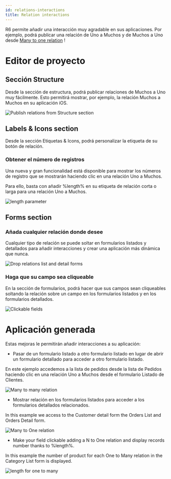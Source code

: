 ```yaml
---
id: relations-interactions
title: Relation interactions
---
```


R6 permite añadir una interacción muy agradable en sus aplicaciones. Por ejemplo, podrá publicar una relación de Uno a Muchos y de Muchos a Uno desde [Many to one relation](many-to-one-relations.html) !

# Editor de proyecto

## Sección Structure

Desde la sección de estructura, podrá publicar relaciones de Muchos a Uno muy fácilmente. Esto permitirá mostrar, por ejemplo, la relación Muchos a Muchos en su aplicación iOS.

![Publish relations from Structure section](assets/en/relations/structure-section.gif)

## Labels & Icons section

Desde la sección Etiquetas & Icons, podrá personalizar la etiqueta de su botón de relación.

### Obtener el número de registros

Una nueva y gran funcionalidad está disponible para mostrar los números de registro que se mostrarán haciendo clic en una relación Uno a Muchos.

Para ello, basta con añadir %length% en su etiqueta de relación corta o larga para una relación Uno a Muchos.

![length parameter](assets/en/relations/icons-labels-length-parameter-relation.png)

## Forms section

### Añada cualquier relación donde desee

Cualquier tipo de relación se puede soltar en formularios listados y detallados para añadir interacciones y crear una aplicación más dinámica que nunca.

![Drop relations list and detail forms](assets/en/relations/drop-relation-list-detail-form.gif)

### Haga que su campo sea cliqueable

En la sección de formularios, podrá hacer que sus campos sean cliqueables soltando la relación sobre un campo en los formularios listados y en los formularios detallados.

![Clickable fields](assets/en/relations/clickable-fields-relation.gif)


# Aplicación generada

Estas mejoras le permitirán añadir interacciones a su aplicación:

* Pasar de un formulario listado a otro formulario listado en lugar de abrir un formulario detallado para acceder a otro formulario listado.

En este ejemplo accedemos a la lista de pedidos desde la lista de Pedidos haciendo clic en una relación Uno a Muchos desde el formulario Listado de Clientes.

![Many to many relation](assets/en/relations/many-to-many-relations.gif)

* Mostrar relación en los formularios listados para acceder a los formularios detallados relacionados.

In this example we access to the Customer detail form the Orders List and Orders Detail form.

![Many to One relation](assets/en/relations/many-to-one-relations.gif)

* Make your field clickable adding a N to One relation and display records number thanks to %length%.

In this example the number of product for each One to Many relation in the Category List form is displayed.

![length for one to many](assets/en/relations/length-for-one-to-many.png)



